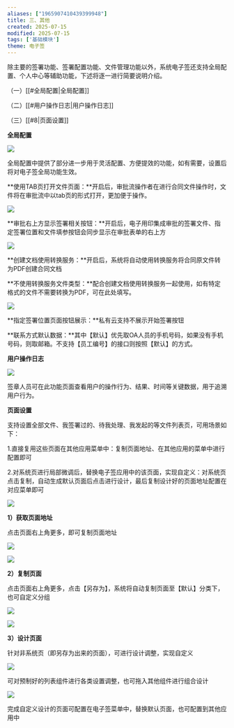 ```yaml
---
aliases: ["1965907410439399948"]
title: 三、其他
created: 2025-07-15
modified: 2025-07-15
tags: ['基础模块']
theme: 电子签
---
```


除主要的签署功能、签署配置功能、文件管理功能以外，系统电子签还支持全局配置、个人中心等辅助功能，下述将逐一进行简要说明介绍。

（一）[[#全局配置|全局配置]]

（二）[[#用户操作日志|用户操作日志]]

（三）[[#8|页面设置]]

**全局配置**

**![](9c404cb04f74db8c5ba327efb4a8c119.jpg)**

全局配置中提供了部分进一步用于灵活配置、方便提效的功能，如有需要，设置后将对电子签全局功能生效。

**使用TAB页打开文件页面：**开启后，审批流操作者在进行合同文件操作时，文件将在审批流中以tab页的形式打开，更加便于操作。

![](b16962ebb75a1f4fa69d49a2d35c79a6.jpg)

**审批右上方显示签署相关按钮：**开启后，电子用印集成审批的签署文件、指定签署位置和文件填参按钮会同步显示在审批表单的右上方

![](685c29ed3e5ca202565d2f845cc56455.jpg)

**创建文档使用转换服务：**开启后，系统将自动使用转换服务将合同原文件转为PDF创建合同文档

**不使用转换服务文件类型：**配合创建文档使用转换服务一起使用，如有特定格式的文件不需要转换为PDF，可在此处填写。

![](cec21b5ce59a83bb63d88f153f2a09f4.jpg)

**指定签署位置页面按钮展示：**私有云支持不展示开始签署按钮

**联系方式默认数据：**其中【默认】优先取OA人员的手机号码，如果没有手机号码，则取邮箱。不支持【员工编号】的接口则按照【默认】的方式。

**用户操作日志**

![](9f80e2f107c8dd3e018082858ac05b29.jpg)

签章人员可在此功能页面查看用户的操作行为、结果、时间等关键数据，用于追溯用户行为。

**页面设置**

支持设置全部文件、我签署过的、待我处理、我发起的等文件列表页，可用场景如下：

1.直接复用这些页面在其他应用菜单中：复制页面地址、在其他应用的菜单中进行配置即可

2.对系统页进行局部微调后，替换电子签应用中的该页面，实现自定义：对系统页点击复制，自动生成默认页面后点击进行设计，最后复制设计好的页面地址配置在对应菜单即可

**![](d5089d36331b5d4f1d34b34495fefdf3.jpg)**

**1）获取页面地址**

点击页面右上角更多，即可复制页面地址

![](bfece9ad99eee58604b1dec240c700bc.jpg)

![](0c78c6fb2a2bd958fa726ec0b85301d2.jpg)

**2）复制页面**

点击页面右上角更多，点击【另存为】，系统将自动复制页面至【默认】分类下，也可自定义分组

![](cbcc67dc19d1b68e170ce69a79d4f9f1.jpg)

![](5da8ebc85fcf3748b244db84f1eca919.jpg)

**3）设计页面**

针对非系统页（即另存为出来的页面），可进行设计调整，实现自定义

![](682ec912de3602f2cbd4c01d5f6e7300.jpg)

可对预制好的列表组件进行各类设置调整，也可拖入其他组件进行组合设计

![](cd32b3d1d261cec490e994b523f55fa8.jpg)

完成自定义设计的页面可配置在电子签菜单中，替换默认页面，也可配置到其他应用中